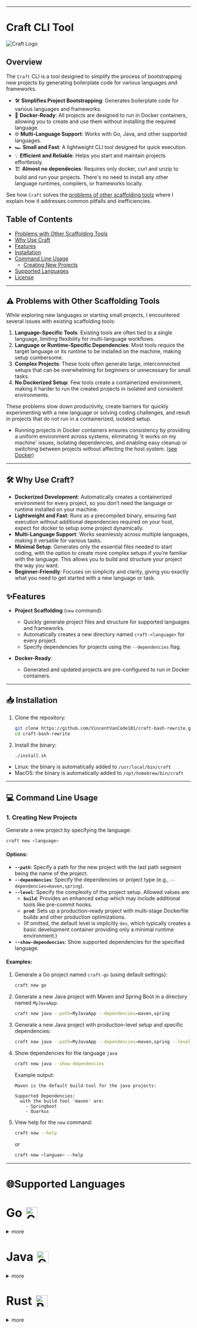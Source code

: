 
---
# **Craft CLI Tool**

![Craft Logo](assets/logo.png)

## **Overview**
The `Craft` CLI is a tool designed to simplify the process of bootstrapping new projects by generating boilerplate code for various languages and frameworks.

- 🛠️ **Simplifies Project Bootstrapping**: Generates boilerplate code for various languages and frameworks.  
- 🐳 **Docker-Ready**: All projects are designed to run in Docker containers, allowing you to create and use them without installing the required language.
- 🌐 **Multi-Language Support**: Works with Go, Java, and other supported languages.  
- 🏎️ **Small and Fast**: A lightweight CLI tool designed for quick execution.  
- 💡 **Efficient and Reliable**: Helps you start and maintain projects effortlessly.  
- 🏗️ **Almost no dependecies**: Requires only docker, curl and unzip to build and run your projects. There's no need to install any other language runtimes, compilers, or frameworks locally.

See how `Craft` solves the [problems of other scaffolding tools](#️-problems-with-other-scaffolding-tools) where I explain how it addresses common pitfalls and inefficiencies.

## **Table of Contents**

- [Problems with Other Scaffolding Tools](#️-problems-with-other-scaffolding-tools)
- [Why Use Craft](#️-why-use-craft)
- [Features](#-features)
- [Installation](#-installation)
- [Command Line Usage](#-command-line-usage)
  - [Creating New Projects](#1-creating-new-projects)
- [Supported Languages](#supported-languages)
- [License](#license)

---
## ⚠️ Problems with Other Scaffolding Tools

While exploring new languages or starting small projects, I encountered several issues with existing scaffolding tools:

1. **Language-Specific Tools**: Existing tools are often tied to a single language, limiting flexibility for multi-language workflows.  
2. **Language or Runtime-Specific Dependencies**: Most tools require the target language or its runtime to be installed on the machine, making setup cumbersome.
3. **Complex Projects**: These tools often generate large, interconnected setups that can be overwhelming for beginners or unnecessary for small tasks.  
4. **No Dockerized Setup**: Few tools create a containerized environment, making it harder to run the created projects in isolated and consistent environments.

These problems slow down productivity, create barriers for quickly experimenting with a new language or solving coding challenges, and result in projects that do not run in a containerized, isolated setup.
  - Running projects in Docker containers ensures consistency by providing a uniform environment across systems, eliminating 'it works on my machine' issues, isolating dependencies, and enabling easy cleanup or switching between projects without affecting the host system. ([see Docker](https://www.docker.com/))

---

## 🛠️ Why Use Craft?

- **Dockerized Development**: Automatically creates a containerized environment for every project, so you don’t need the language or runtime installed on your machine.
- **Lightweight and Fast**: Runs as a precompiled binary, ensuring fast execution without additional dependencies required on your host, expect for docker to setup some project dynamically.
- **Multi-Language Support**: Works seamlessly across multiple languages, making it versatile for various tasks.
- **Minimal Setup**: Generates only the essential files needed to start coding, with the option to create more complex setups if you’re familiar with the language. This allows you to build and structure your project the way you want.
- **Beginner-Friendly**: Focuses on simplicity and clarity, giving you exactly what you need to get started with a new language or task.

## ✨Features

- **Project Scaffolding** (`new` command):
  - Quickly generate project files and structure for supported languages and frameworks.
  - Automatically creates a new directory named `craft-<language>` for every project.
  - Specify dependencies for projects using the `--dependencies` flag.

- **Docker-Ready**:
  - Generated and updated projects are pre-configured to run in Docker containers.

---

## 📥 Installation

1. Clone the repository:
   ```bash
   git clone https://github.com/VincentVanCode101/craft-bash-rewrite.git
   cd craft-bash-rewrite
   ```

2. Install the binary:
   ```bash
   ./install.sh
   ```
  - Linux: the binary is automatically added to `/usr/local/bin/craft`
  - MacOS: the binary is automatically added to `/opt/homebrew/bin/craft`
---


## 💻 Command Line Usage

### 1. Creating New Projects

Generate a new project by specifying the language:
```bash
craft new <language>
```

#### Options:
- **`--path`**: Specify a path for the new project with the last path segment being the name of the project.
- **`--dependencies`**: Specify the dependencies or project type (e.g., `--dependencies=maven,spring`).
- **`--level`**: Specify the complexity of the project setup. Allowed values are:
  - **`build`**: Provides an enhanced setup which may include additional tools like pre-commit hooks.
  - **`prod`**: Sets up a production-ready project with multi-stage Dockerfile builds and other production optimizations.
  - (If omitted, the default level is implicitly `dev`, which typically creates a basic development container providing only a minimal runtime environment.)
- **`--show-dependencies`**: Show supported dependencies for the specified language.

#### Examples:
1. Generate a Go project named `craft-go` (using default settings):
   ```bash
   craft new go
   ```

2. Generate a new Java project with Maven and Spring Boot in a directory named `MyJavaApp`:
   ```bash
   craft new java --path=MyJavaApp --dependencies=maven,spring
   ```

3. Generate a new Java project with production-level setup and specific dependencies:
   ```bash
   craft new java --path=MyJavaApp --dependencies=maven,spring --level=prod
   ```

4. Show dependencies for the language `java`  
   ```bash
   craft new java --show-dependencies
   ```

   Example output:
   ```
   Maven is the default build-tool for the java projects:
   
   Supported Dependencies:
     with the build tool 'maven' are:
       - Springboot
       - Quarkus
   ```

5. View help for the `new` command:
   ```bash
   craft new --help
   ```
   or

   ```bash
   craft new <languae> --help
   ```

---


# 🌐Supported Languages

<h2 style="display: flex; align-items: center; gap: 10px; font-size: 2rem; font-weight: bold; line-height: 1;">
  Go <img src="./assets/gopher.png" alt="Go Logo" style="height: 2rem;"/>
</h2>

<details>
<summary>more</summary>

#### Allowed Operations:
  - `new`: Create a new Go project ([Documentation](./docs/go.md)).
  
#### **Examples**:
1. Create a new Go project with the name `my-go-project`:
   ```bash
   craft new go --path=my-go-project
   ```

2. Create a new Go project with the dependency `ncurses`:
   ```bash
   craft new go --path=my-go-project --dependencies=ncurses
   ```


</details>

<h2 style="display: flex; align-items: center; gap: 10px; font-size: 2rem; font-weight: bold; line-height: 1;">
  Java <img src="./assets/java.svg" alt="Go Logo" style="height: 2rem;"/>
</h2>

<details>
<summary>more</summary>

- **Allowed Build Tools and Frameworks**:
  - **Maven**:
    - `default`: Create a Java projects without any specific dependencies will setup a plain java project with maven as the build tool. ([Documentation](./docs/java-maven-default.md))

    **Example**:
   Create a new Java project using Maven:
    ```bash
    craft new java
    ```
    - `quarkus`: Create a Java projects with the Quarkus framework. ([Documentation](./docs/java-quarkus.md))

    **Example**:
   Create a new Quarkus-Java project using Maven:
    ```bash
    craft new java --dependencies=quarkus
    ```
    - `springboot`: Coming soon...


</details>

<h2 style="display: flex; align-items: center; gap: 10px; font-size: 2rem; font-weight: bold; line-height: 1;">
  Rust <img src="./assets/rust-crab.png" alt="Rust Crab Logo" style="height: 2rem;"/>
</h2>

<details>
<summary>more</summary>

#### Allowed Operations:
  - `new`: Create a new Rust project ([Documentation](./docs/rust.md)).
  
#### **Examples**:
1. Create a new Rust project with the name `my-rust-project`:
   ```bash
   craft new rust --path=my-rust-project
   ```
---

## **📜License**

Licensed under [MIT License](./LICENSE)


# Use your own templates

The tool downloads template archives from a templates repository based on a branch naming convention, processes them, and then executes a `create.sh` script to finalize project creation.

## Table of Contents

- [Branch Naming in the Templates Repository](#branch-naming-in-the-templates-repository)
- [Configuring the `.env` File](#configuring-the-env-file)
- [How It Works](#how-it-works)
- [Requirements for Template Files](#requirements-for-template-files)
- [Usage Examples](#usage-examples)

## Branch Naming in the Templates Repository

To simplify the process of selecting and downloading the correct template archive, Craft expects the templates repository to use **underscores** in branch names rather than hyphens. This naming convention allows the script to directly map computed branch names to environment variable names.

### Conventions

- **Default (dev) Level:**  
  If no level is specified, the default is implicitly "dev." The branch name will simply be the language name.  
  **Example:**  
  - For a Go project with default settings:  
    **Branch Name:** `go`
  
- **Explicit Levels (build or prod):**  
  If you specify a level, it must be either `build` or `prod`. In this case, the branch name is formed by joining the language and the level with an underscore.  
  **Examples:**  
  - For a Go project with prod settings:  
    **Branch Name:** `go_prod`  
  - For a Java project with build settings:  
    **Branch Name:** `java_build`

- **Including Dependencies:**  
  If you add dependencies, they are appended (after sorting alphabetically) using underscores.  
  **Example:**  
  - For a Go project with prod level and dependencies `ncurs` and `mariadb`:  
    **Branch Name:** `go_prod_mariadb_ncurs`  
    (Note: The dependencies will be sorted alphabetically before joining.)

## Configuring the `.env` File

The `.env` file contains environment variables that define the URL for each template archive. Each variable follows the naming pattern:  
`TEMPLATES_URL_<branch_name>`

Since the branch names in the templates repository use underscores, your `.env` file should define URLs that match those names exactly.

### Example `.env` File

```bash
# .env

# Templates for Go projects:
# Default (dev) - no level explicitly passed.
TEMPLATES_URL_go="https://github.com/YourUser/craft-templates/archive/refs/heads/go.zip"

# Go project with prod level.
TEMPLATES_URL_go_prod="https://github.com/YourUser/craft-templates/archive/refs/heads/go_prod.zip"

# Go project with build level.
TEMPLATES_URL_go_build="https://github.com/YourUser/craft-templates/archive/refs/heads/go_build.zip"

# Go project with prod level and additional dependencies (e.g., mariadb and ncurs).
TEMPLATES_URL_go_prod_mariadb_ncurs="https://github.com/YourUser/craft-templates/archive/refs/heads/go_prod_mariadb_ncurs.zip"

# Templates for Java projects:
TEMPLATES_URL_java="https://github.com/YourUser/craft-templates/archive/refs/heads/java.zip"
TEMPLATES_URL_java_prod="https://github.com/YourUser/craft-templates/archive/refs/heads/java_prod.zip"
TEMPLATES_URL_java_build="https://github.com/YourUser/craft-templates/archive/refs/heads/java_build.zip"
```

> **Note:** Adjust the repository URL (`https://github.com/YourUser/craft-templates/archive/refs/heads/...`) as needed if you host your templates repo elsewhere or under a different path.

## How It Works

1. **Branch Name Construction:**  
   Based on the command-line arguments, the script constructs a branch name using the following pattern:
   - If no level is provided (default is implicitly dev):  
     `language`
   - If a level is provided (`build` or `prod`):  
     `language_level`
   - If dependencies are provided, they are sorted alphabetically and appended:  
     `language_level_dependency1_dependency2`  
     (Or `language_dependency1_dependency2` if no level is specified.)

2. **Downloading Templates:**  
   The script uses the computed branch name to determine which environment variable to use from the `.env` file (e.g., `TEMPLATES_URL_go_prod`). It downloads the corresponding ZIP archive from the templates repository.

3. **Extracting Templates:**  
   After downloading, the archive is extracted into a target folder (either specified by `--path` or created automatically using the naming convention `craft-<language>[_<level>[_<dependencies>]]`).

4. **Executing `create.sh`:**  
   The extracted templates are expected to contain a `create.sh` script. This script should accept the project name (the last component of the project folder path) as its argument. Craft executes `create.sh` to finalize the project setup. If the script executes successfully, it is removed. If not, the project directory is cleaned up.

## Requirements for Template Files

- **`create.sh` Script:**  
  The templates repository must include a `create.sh` script at the root of the template files.  
  - **Purpose:**  
    It performs any additional setup required for the project.
  - **Input:**  
    It receives the project name (derived from the final component of the project directory path) as its first parameter.
  - **Behavior:**  
    If `create.sh` executes successfully (exit status 0), Craft removes it from the project directory. If the script is missing or fails, Craft will clean up (delete) the newly created project folder and abort with an error.

## Usage Examples

- **Create a Go project with default settings (implicit dev):**

  ```bash
  ./craft.sh new go
  ```

- **Create a Java project with additional dependencies:**

  ```bash
  ./craft.sh new java --dependencies=mariadb,ncurs --level=prod --path=~/projects/java_app
  ```

- **Create a Go project with build level:**

  ```bash
  ./craft.sh new go --level=build
  ```

## Adjusting the Templates Repository

If you wish to adjust the templates repository:

- **Branch Naming:**  
  Ensure branches use **underscores** (e.g., `go`, `go_prod`, `java_build`, etc.) so that the script can directly map branch names to environment variable names.
- **Template Archive:**  
  Each branch should have a ZIP archive available (e.g., by downloading the branch archive from GitHub).
- **`create.sh`:**  
  Make sure that every template branch contains a valid `create.sh` script at its root to complete the project setup.

---
